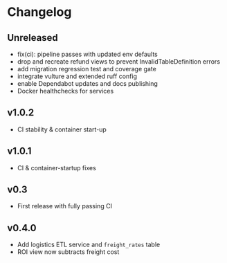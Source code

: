 # Changelog

## Unreleased
- fix(ci): pipeline passes with updated env defaults
- drop and recreate refund views to prevent InvalidTableDefinition errors
- add migration regression test and coverage gate
- integrate vulture and extended ruff config
- enable Dependabot updates and docs publishing
- Docker healthchecks for services

## v1.0.2
- CI stability & container start-up

## v1.0.1
- CI & container-startup fixes

## v0.3
- First release with fully passing CI

## v0.4.0
- Add logistics ETL service and `freight_rates` table
- ROI view now subtracts freight cost
